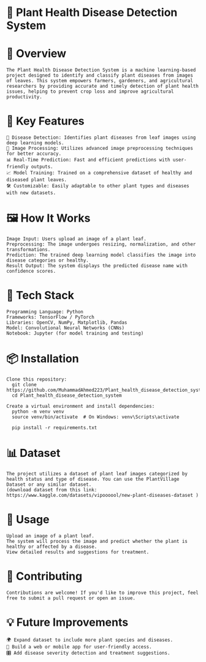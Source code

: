 # 🌿 Plant Health Disease Detection System

# 🚀 Overview
    The Plant Health Disease Detection System is a machine learning-based project designed to identify and classify plant diseases from images of leaves. This system empowers farmers, gardeners, and agricultural researchers by providing accurate and timely detection of plant health issues, helping to prevent crop loss and improve agricultural productivity.

# 📸 Key Features
    🌱 Disease Detection: Identifies plant diseases from leaf images using deep learning models.
    🎨 Image Processing: Utilizes advanced image preprocessing techniques for better accuracy.
    📊 Real-Time Prediction: Fast and efficient predictions with user-friendly outputs.
    📈 Model Training: Trained on a comprehensive dataset of healthy and diseased plant leaves.
    🛠 Customizable: Easily adaptable to other plant types and diseases with new datasets.

# 🖼 How It Works
    Image Input: Users upload an image of a plant leaf.
    Preprocessing: The image undergoes resizing, normalization, and other transformations.
    Prediction: The trained deep learning model classifies the image into disease categories or healthy.
    Result Output: The system displays the predicted disease name with confidence scores.

# 🔧 Tech Stack
    Programming Language: Python
    Frameworks: TensorFlow / PyTorch
    Libraries: OpenCV, NumPy, Matplotlib, Pandas
    Model: Convolutional Neural Networks (CNNs)
    Notebook: Jupyter (for model training and testing)

# 📦 Installation
    Clone this repository:
      git clone https://github.com/MuhammadAhmed223/Plant_health_disease_detection_system.git
      cd Plant_health_disease_detection_system

    Create a virtual environment and install dependencies:
      python -m venv venv
      source venv/bin/activate  # On Windows: venv\Scripts\activate

      pip install -r requirements.txt


# 📊 Dataset
    The project utilizes a dataset of plant leaf images categorized by health status and type of disease. You can use the PlantVillage Dataset or any similar dataset.
    (download dataset from this link: https://www.kaggle.com/datasets/vipoooool/new-plant-diseases-dataset )

# 🧪 Usage
    Upload an image of a plant leaf.
    The system will process the image and predict whether the plant is healthy or affected by a disease.
    View detailed results and suggestions for treatment.

# 🤝 Contributing
    Contributions are welcome! If you'd like to improve this project, feel free to submit a pull request or open an issue.

# 💡 Future Improvements
    🌍 Expand dataset to include more plant species and diseases.
    📱 Build a web or mobile app for user-friendly access.
    🎛 Add disease severity detection and treatment suggestions.

